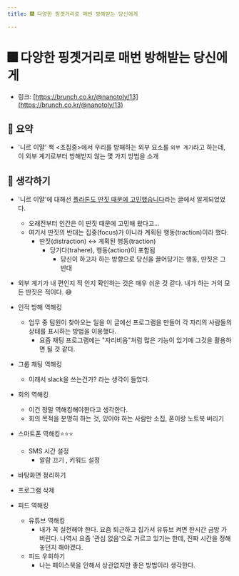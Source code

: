 ```yaml
---
title: 🎆 다양한 핑곗거리로 매번 방해받는 당신에게

---
```

# 🎆 다양한 핑곗거리로 매번 방해받는 당신에게

- 링크: [https://brunch.co.kr/@nanotoly/13](https://brunch.co.kr/@nanotoly/13)

## 📝 요약 
- '니르 이얄' 책 <초집중>에서 우리를 방해하는 외부 요소를 `외부 계기`라고 하는데, 이 외부 계기로부터 방해받지 않는 몇 가지 방법을 소개  

## 🤔 생각하기 

- '니르 이얄'에 대해선 [플라톤도 딴짓 때문에 고민했습니다](https://newspeppermint.com/2020/07/16/m-eyal1/)라는 글에서 알게되었었다.  
  - 오래전부터 인간은 이 딴짓 때문에 고민해 왔다고...
  - 여기서 딴짓의 반대는 집중(focus)가 아니라 계획된 행동(traction)이라 했다.  
    - 딴짓(distraction) ↔️ 계획된 행동(traction)
      - 당기다(trahere), 행동(action)이 포함됨 
        - 당신이 하고자 하는 방향으로 당신을 끌어당기는 행동, 딴짓은 그 반대 

- 외부 계기가 내 편인지 적 인지 확인하는 것은 매우 쉬운 것 같다. 내가 하는 거의 모든 딴짓은 적이다. 😅  
- 인적 방해 역해킹  
  - 업무 중 팀원이 찾아오는 일을 이 글에선 프로그램을 만들어 각 자리의 사람들의 상태를 표시하는 방법을 이용했다.  
    - 요즘 채팅 프로그램에는 "자리비움"처럼 많은 기능이 있기에 그것을 활용하면 될 것 같다.  
- 그룹 채팅 역해킹 
  - 이래서 slack을 쓰는건가? 라는 생각이 들었다.  
- 회의 역해킹 
  - 이건 정말 역해킹해야한다고 생각한다.  
  - 회의 목적을 분명히 하는 것, 있어야 하는 사람만 소집, 폰이랑 노트북 버리기 
- 스마트폰 역해킹⭐⭐⭐
  - SMS 시간 설정
    - 알람 끄기 , 키워드 설정
- 바탕화면 정리하기 
- 프로그램 삭제 
- 피드 역해킹 
  - 유튜브 역해킹 
    - 내가 꼭 실천해야 한다. 요즘 퇴근하고 집가서 유튜브 켜면 한시간 금방 가버린다. 나역시 요즘 '관심 없음'으로 거르고 있기는 한데, 진짜 시간을 정해놓던지 해야겠다. 
  - 피드 우회하기
    - 나는 페이스북을 안해서 상관없지만 좋은 방법이라 생각한다. 
 